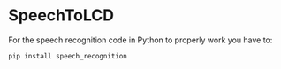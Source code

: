 # SpeechToLCD

For the speech recognition code in Python to properly work you have to:
```python
pip install speech_recognition
```
